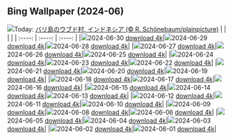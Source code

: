 ## Bing Wallpaper (2024-06)
![](https://global.bing.com/th?id=OHR.UbudBali_JA-JP9425870638_UHD.jpg&w=1000)Today: [バリ島のウブド村, インドネシア (© R. Schönebaum/plainpicture)](https://global.bing.com/th?id=OHR.UbudBali_JA-JP9425870638_UHD.jpg)
|      |      |      |
| :----: | :----: | :----: |
|![](https://global.bing.com/th?id=OHR.UbudBali_JA-JP9425870638_UHD.jpg&pid=hp&w=384&h=216&rs=1&c=4)2024-06-30 [download 4k](https://global.bing.com/th?id=OHR.UbudBali_JA-JP9425870638_UHD.jpg)|![](https://global.bing.com/th?id=OHR.TourCorsica_JA-JP9224507458_UHD.jpg&pid=hp&w=384&h=216&rs=1&c=4)2024-06-29 [download 4k](https://global.bing.com/th?id=OHR.TourCorsica_JA-JP9224507458_UHD.jpg)|![](https://global.bing.com/th?id=OHR.ChristopherPark_JA-JP8669771947_UHD.jpg&pid=hp&w=384&h=216&rs=1&c=4)2024-06-28 [download 4k](https://global.bing.com/th?id=OHR.ChristopherPark_JA-JP8669771947_UHD.jpg)|
|![](https://global.bing.com/th?id=OHR.Ayame2024_JA-JP3356201078_UHD.jpg&pid=hp&w=384&h=216&rs=1&c=4)2024-06-27 [download 4k](https://global.bing.com/th?id=OHR.Ayame2024_JA-JP3356201078_UHD.jpg)|![](https://global.bing.com/th?id=OHR.SpringCaveDale_JA-JP3237523322_UHD.jpg&pid=hp&w=384&h=216&rs=1&c=4)2024-06-26 [download 4k](https://global.bing.com/th?id=OHR.SpringCaveDale_JA-JP3237523322_UHD.jpg)|![](https://global.bing.com/th?id=OHR.FireWave_JA-JP3002445647_UHD.jpg&pid=hp&w=384&h=216&rs=1&c=4)2024-06-25 [download 4k](https://global.bing.com/th?id=OHR.FireWave_JA-JP3002445647_UHD.jpg)|
|![](https://global.bing.com/th?id=OHR.FloresIsland_JA-JP2788584919_UHD.jpg&pid=hp&w=384&h=216&rs=1&c=4)2024-06-24 [download 4k](https://global.bing.com/th?id=OHR.FloresIsland_JA-JP2788584919_UHD.jpg)|![](https://global.bing.com/th?id=OHR.Lavender2024_JA-JP2620797533_UHD.jpg&pid=hp&w=384&h=216&rs=1&c=4)2024-06-23 [download 4k](https://global.bing.com/th?id=OHR.Lavender2024_JA-JP2620797533_UHD.jpg)|![](https://global.bing.com/th?id=OHR.BrazilRainforest_JA-JP2489498028_UHD.jpg&pid=hp&w=384&h=216&rs=1&c=4)2024-06-22 [download 4k](https://global.bing.com/th?id=OHR.BrazilRainforest_JA-JP2489498028_UHD.jpg)|
|![](https://global.bing.com/th?id=OHR.LewaGiraffe_JA-JP1858057864_UHD.jpg&pid=hp&w=384&h=216&rs=1&c=4)2024-06-21 [download 4k](https://global.bing.com/th?id=OHR.LewaGiraffe_JA-JP1858057864_UHD.jpg)|![](https://global.bing.com/th?id=OHR.KokinoMacedonia_JA-JP1713805484_UHD.jpg&pid=hp&w=384&h=216&rs=1&c=4)2024-06-20 [download 4k](https://global.bing.com/th?id=OHR.KokinoMacedonia_JA-JP1713805484_UHD.jpg)|![](https://global.bing.com/th?id=OHR.FlorenceDuomo_JA-JP1549442901_UHD.jpg&pid=hp&w=384&h=216&rs=1&c=4)2024-06-19 [download 4k](https://global.bing.com/th?id=OHR.FlorenceDuomo_JA-JP1549442901_UHD.jpg)|
|![](https://global.bing.com/th?id=OHR.LupinIceland_JA-JP1350338976_UHD.jpg&pid=hp&w=384&h=216&rs=1&c=4)2024-06-18 [download 4k](https://global.bing.com/th?id=OHR.LupinIceland_JA-JP1350338976_UHD.jpg)|![](https://global.bing.com/th?id=OHR.HummingThistle_JA-JP1170638705_UHD.jpg&pid=hp&w=384&h=216&rs=1&c=4)2024-06-17 [download 4k](https://global.bing.com/th?id=OHR.HummingThistle_JA-JP1170638705_UHD.jpg)|![](https://global.bing.com/th?id=OHR.RedFoxDad_JA-JP0937901099_UHD.jpg&pid=hp&w=384&h=216&rs=1&c=4)2024-06-16 [download 4k](https://global.bing.com/th?id=OHR.RedFoxDad_JA-JP0937901099_UHD.jpg)|
|![](https://global.bing.com/th?id=OHR.NazareWave_JA-JP0665828544_UHD.jpg&pid=hp&w=384&h=216&rs=1&c=4)2024-06-15 [download 4k](https://global.bing.com/th?id=OHR.NazareWave_JA-JP0665828544_UHD.jpg)|![](https://global.bing.com/th?id=OHR.DhakaBangladesh_JA-JP0528290685_UHD.jpg&pid=hp&w=384&h=216&rs=1&c=4)2024-06-14 [download 4k](https://global.bing.com/th?id=OHR.DhakaBangladesh_JA-JP0528290685_UHD.jpg)|![](https://global.bing.com/th?id=OHR.RegistanUzbekistan_JA-JP4174949023_UHD.jpg&pid=hp&w=384&h=216&rs=1&c=4)2024-06-13 [download 4k](https://global.bing.com/th?id=OHR.RegistanUzbekistan_JA-JP4174949023_UHD.jpg)|
|![](https://global.bing.com/th?id=OHR.BigBendMilkyWay_JA-JP3523395036_UHD.jpg&pid=hp&w=384&h=216&rs=1&c=4)2024-06-12 [download 4k](https://global.bing.com/th?id=OHR.BigBendMilkyWay_JA-JP3523395036_UHD.jpg)|![](https://global.bing.com/th?id=OHR.Ajisai2024_JA-JP3414608133_UHD.jpg&pid=hp&w=384&h=216&rs=1&c=4)2024-06-11 [download 4k](https://global.bing.com/th?id=OHR.Ajisai2024_JA-JP3414608133_UHD.jpg)|![](https://global.bing.com/th?id=OHR.OsakaNight_JA-JP3335717675_UHD.jpg&pid=hp&w=384&h=216&rs=1&c=4)2024-06-10 [download 4k](https://global.bing.com/th?id=OHR.OsakaNight_JA-JP3335717675_UHD.jpg)|
|![](https://global.bing.com/th?id=OHR.BardenasBiosphere_JA-JP3263055841_UHD.jpg&pid=hp&w=384&h=216&rs=1&c=4)2024-06-09 [download 4k](https://global.bing.com/th?id=OHR.BardenasBiosphere_JA-JP3263055841_UHD.jpg)|![](https://global.bing.com/th?id=OHR.KillikRiverAlaska_JA-JP3191986449_UHD.jpg&pid=hp&w=384&h=216&rs=1&c=4)2024-06-08 [download 4k](https://global.bing.com/th?id=OHR.KillikRiverAlaska_JA-JP3191986449_UHD.jpg)|![](https://global.bing.com/th?id=OHR.GemsbokBotswana_JA-JP2673483195_UHD.jpg&pid=hp&w=384&h=216&rs=1&c=4)2024-06-06 [download 4k](https://global.bing.com/th?id=OHR.GemsbokBotswana_JA-JP2673483195_UHD.jpg)|
|![](https://global.bing.com/th?id=OHR.MadagascarRiver_JA-JP3088024510_UHD.jpg&pid=hp&w=384&h=216&rs=1&c=4)2024-06-05 [download 4k](https://global.bing.com/th?id=OHR.MadagascarRiver_JA-JP3088024510_UHD.jpg)|![](https://global.bing.com/th?id=OHR.ChestnutBeeEater_JA-JP3019275557_UHD.jpg&pid=hp&w=384&h=216&rs=1&c=4)2024-06-04 [download 4k](https://global.bing.com/th?id=OHR.ChestnutBeeEater_JA-JP3019275557_UHD.jpg)|![](https://global.bing.com/th?id=OHR.CopenhagenBicycles_JA-JP2959867214_UHD.jpg&pid=hp&w=384&h=216&rs=1&c=4)2024-06-03 [download 4k](https://global.bing.com/th?id=OHR.CopenhagenBicycles_JA-JP2959867214_UHD.jpg)|
|![](https://global.bing.com/th?id=OHR.YokohamaPort2024_JA-JP2888889928_UHD.jpg&pid=hp&w=384&h=216&rs=1&c=4)2024-06-02 [download 4k](https://global.bing.com/th?id=OHR.YokohamaPort2024_JA-JP2888889928_UHD.jpg)|![](https://global.bing.com/th?id=OHR.PrideMonthSF_JA-JP2832342132_UHD.jpg&pid=hp&w=384&h=216&rs=1&c=4)2024-06-01 [download 4k](https://global.bing.com/th?id=OHR.PrideMonthSF_JA-JP2832342132_UHD.jpg)|